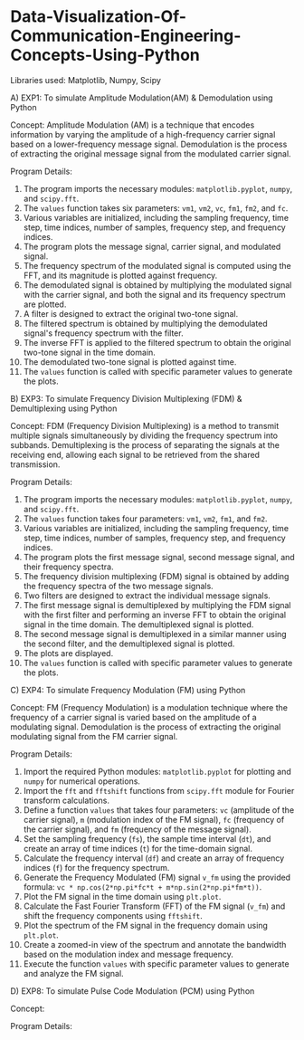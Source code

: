 # Data-Visualization-Of-Communication-Engineering-Concepts-Using-Python

Libraries used: Matplotlib, Numpy, Scipy

A) EXP1: To simulate Amplitude Modulation(AM) & Demodulation using Python

Concept: 
Amplitude Modulation (AM) is a technique that encodes information by varying the amplitude of a high-frequency carrier signal based on a lower-frequency message signal. Demodulation is the process of extracting the original message signal from the modulated carrier signal.

Program Details: 
1. The program imports the necessary modules: `matplotlib.pyplot`, `numpy`, and `scipy.fft`.
2. The `values` function takes six parameters: `vm1`, `vm2`, `vc`, `fm1`, `fm2`, and `fc`.
3. Various variables are initialized, including the sampling frequency, time step, time indices, number of samples, frequency step, and frequency indices.
4. The program plots the message signal, carrier signal, and modulated signal.
5. The frequency spectrum of the modulated signal is computed using the FFT, and its magnitude is plotted against frequency.
6. The demodulated signal is obtained by multiplying the modulated signal with the carrier signal, and both the signal and its frequency spectrum are plotted.
7. A filter is designed to extract the original two-tone signal.
8. The filtered spectrum is obtained by multiplying the demodulated signal's frequency spectrum with the filter.
9. The inverse FFT is applied to the filtered spectrum to obtain the original two-tone signal in the time domain.
10. The demodulated two-tone signal is plotted against time.
11. The `values` function is called with specific parameter values to generate the plots.


B) EXP3: To simulate Frequency Division Multiplexing (FDM) & Demultiplexing using Python

Concept:
FDM (Frequency Division Multiplexing) is a method to transmit multiple signals simultaneously by dividing the frequency spectrum into subbands. Demultiplexing is the process of separating the signals at the receiving end, allowing each signal to be retrieved from the shared transmission.

Program Details:
1. The program imports the necessary modules: `matplotlib.pyplot`, `numpy`, and `scipy.fft`.
2. The `values` function takes four parameters: `vm1`, `vm2`, `fm1`, and `fm2`.
3. Various variables are initialized, including the sampling frequency, time step, time indices, number of samples, frequency step, and frequency indices.
4. The program plots the first message signal, second message signal, and their frequency spectra.
5. The frequency division multiplexing (FDM) signal is obtained by adding the frequency spectra of the two message signals.
6. Two filters are designed to extract the individual message signals.
7. The first message signal is demultiplexed by multiplying the FDM signal with the first filter and performing an inverse FFT to obtain the original signal in the time domain. The demultiplexed signal is plotted.
8. The second message signal is demultiplexed in a similar manner using the second filter, and the demultiplexed signal is plotted.
9. The plots are displayed.
10. The `values` function is called with specific parameter values to generate the plots.



C) EXP4: To simulate Frequency Modulation (FM) using Python

Concept:
FM (Frequency Modulation) is a modulation technique where the frequency of a carrier signal is varied based on the amplitude of a modulating signal. Demodulation is the process of extracting the original modulating signal from the FM carrier signal.

Program Details:
1. Import the required Python modules: `matplotlib.pyplot` for plotting and `numpy` for numerical operations.
2. Import the `fft` and `fftshift` functions from `scipy.fft` module for Fourier transform calculations.
3. Define a function `values` that takes four parameters: `vc` (amplitude of the carrier signal), `m` (modulation index of the FM signal), `fc` (frequency of the carrier signal), and `fm` (frequency of the message signal).
4. Set the sampling frequency (`fs`), the sample time interval (`dt`), and create an array of time indices (`t`) for the time-domain signal.
5. Calculate the frequency interval (`df`) and create an array of frequency indices (`f`) for the frequency spectrum.
6. Generate the Frequency Modulated (FM) signal `v_fm` using the provided formula: `vc * np.cos(2*np.pi*fc*t + m*np.sin(2*np.pi*fm*t))`.
7. Plot the FM signal in the time domain using `plt.plot`.
8. Calculate the Fast Fourier Transform (FFT) of the FM signal (`v_fm`) and shift the frequency components using `fftshift`.
9. Plot the spectrum of the FM signal in the frequency domain using `plt.plot`.
10. Create a zoomed-in view of the spectrum and annotate the bandwidth based on the modulation index and message frequency.
11. Execute the function `values` with specific parameter values to generate and analyze the FM signal.



D) EXP8: To simulate Pulse Code Modulation (PCM) using Python

Concept:

Program Details:




